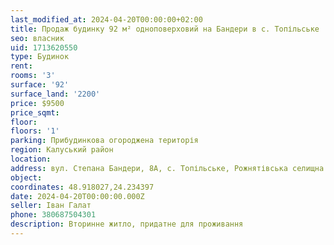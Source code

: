 ```yaml
---
last_modified_at: 2024-04-20T00:00:00+02:00
title: Продаж будинку 92 м² одноповерховий на Бандери в с. Топільське
seo: власник
uid: 1713620550
type: Будинок
rent:
rooms: '3'
surface: '92'
surface_land: '2200'
price: $9500
price_sqmt:
floor:
floors: '1'
parking: Прибудинкова огороджена територія
region: Калуський район
location:
address: вул. Степана Бандери, 8А, с. Топільське, Рожнятівська селищна територіальна громада
object:
coordinates: 48.918027,24.234397
date: 2024-04-20T00:00:00.000Z
seller: Іван Галат
phone: 380687504301
description: Вторинне житло, придатне для проживання
---
```

